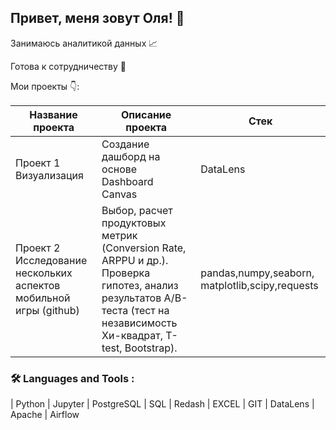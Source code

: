 ## Привет, меня зовут Оля! 👋





Занимаюсь аналитикой данных 📈

Готова к сотрудничеству 🤝

Мои проекты 👇:




|Название проекта        |	Описание проекта             |	Стек         |
-------------------------| ------------------------------|---------------|
|Проект 1 Визуализация | Создание дашборд на основе  Dashboard Canvas |  DataLens
|Проект 2 Исследование нескольких аспектов мобильной игры (github)	| Выбор, расчет продуктовых метрик (Conversion Rate, ARPPU и др.). Проверка гипотез, анализ результатов А/B-теста (тест на независимость Хи-квадрат, T-test, Bootstrap). |	pandas,numpy,seaborn, matplotlib,scipy,requests|




### 🛠️ Languages and Tools :

| Python     | Jupyter     | PostgreSQL     | SQL     | Redash     | EXCEL     | GIT     | DataLens     | Apache     | Airflow
